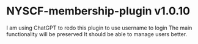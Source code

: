 # NYSCF-membership-plugin v1.0.10
I am using ChatGPT to redo this plugin to use username to login
The main functionality will be preserved
It should be able to manage users better.
